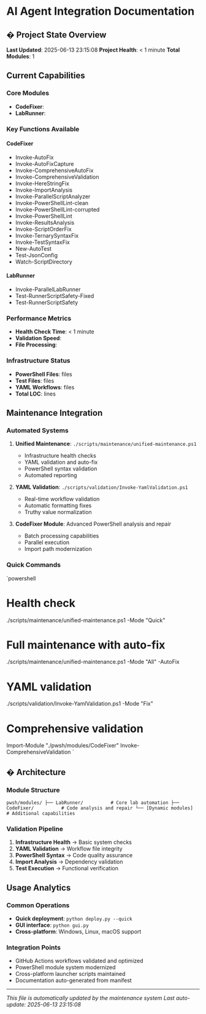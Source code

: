 # AI Agent Integration Documentation

## � Project State Overview

**Last Updated**: 2025-06-13 23:15:08
**Project Health**: < 1 minute
**Total Modules**: 1

##  Current Capabilities

### Core Modules
- **CodeFixer**: 
- **LabRunner**: 

### Key Functions Available
#### CodeFixer
- Invoke-AutoFix
- Invoke-AutoFixCapture
- Invoke-ComprehensiveAutoFix
- Invoke-ComprehensiveValidation
- Invoke-HereStringFix
- Invoke-ImportAnalysis
- Invoke-ParallelScriptAnalyzer
- Invoke-PowerShellLint-clean
- Invoke-PowerShellLint-corrupted
- Invoke-PowerShellLint
- Invoke-ResultsAnalysis
- Invoke-ScriptOrderFix
- Invoke-TernarySyntaxFix
- Invoke-TestSyntaxFix
- New-AutoTest
- Test-JsonConfig
- Watch-ScriptDirectory

#### LabRunner
- Invoke-ParallelLabRunner
- Test-RunnerScriptSafety-Fixed
- Test-RunnerScriptSafety



### Performance Metrics
- **Health Check Time**: < 1 minute
- **Validation Speed**: 
- **File Processing**: 

### Infrastructure Status
- **PowerShell Files**:  files
- **Test Files**:  files
- **YAML Workflows**:  files
- **Total LOC**:  lines

##  Maintenance Integration

### Automated Systems
1. **Unified Maintenance**: `./scripts/maintenance/unified-maintenance.ps1`
   - Infrastructure health checks
   - YAML validation and auto-fix
   - PowerShell syntax validation
   - Automated reporting

2. **YAML Validation**: `./scripts/validation/Invoke-YamlValidation.ps1`
   - Real-time workflow validation
   - Automatic formatting fixes
   - Truthy value normalization

3. **CodeFixer Module**: Advanced PowerShell analysis and repair
   - Batch processing capabilities
   - Parallel execution
   - Import path modernization

### Quick Commands
`powershell
# Health check
./scripts/maintenance/unified-maintenance.ps1 -Mode "Quick"

# Full maintenance with auto-fix
./scripts/maintenance/unified-maintenance.ps1 -Mode "All" -AutoFix

# YAML validation
./scripts/validation/Invoke-YamlValidation.ps1 -Mode "Fix"

# Comprehensive validation
Import-Module "./pwsh/modules/CodeFixer"
Invoke-ComprehensiveValidation
`

## � Architecture

### Module Structure
`
pwsh/modules/
├── LabRunner/          # Core lab automation
├── CodeFixer/          # Code analysis and repair
└── [Dynamic modules]   # Additional capabilities
`

### Validation Pipeline
1. **Infrastructure Health** → Basic system checks
2. **YAML Validation** → Workflow file integrity
3. **PowerShell Syntax** → Code quality assurance
4. **Import Analysis** → Dependency validation
5. **Test Execution** → Functional verification

##  Usage Analytics

### Common Operations
- **Quick deployment**: `python deploy.py --quick`
- **GUI interface**: `python gui.py`
- **Cross-platform**: Windows, Linux, macOS support

### Integration Points
- GitHub Actions workflows validated and optimized
- PowerShell module system modernized
- Cross-platform launcher scripts maintained
- Documentation auto-generated from manifest

---
*This file is automatically updated by the maintenance system*
*Last auto-update: 2025-06-13 23:15:08*
